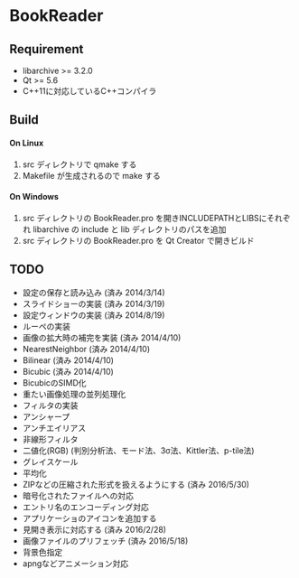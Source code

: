 BookReader
==========

## Requirement
* libarchive >= 3.2.0
* Qt >= 5.6
* C++11に対応しているC++コンパイラ

## Build
#### On Linux
  1. src ディレクトリで qmake する
  1. Makefile が生成されるので make する

#### On Windows
  1. src ディレクトリの BookReader.pro を開きINCLUDEPATHとLIBSにそれぞれ
  libarchive の include と lib ディレクトリのパスを追加
  1. src ディレクトリの BookReader.pro を Qt Creator で開きビルド

## TODO
* 設定の保存と読み込み (済み 2014/3/14)
* スライドショーの実装 (済み 2014/3/19)
* 設定ウィンドウの実装 (済み 2014/8/19)
* ルーペの実装
* 画像の拡大時の補完を実装 (済み 2014/4/10)
 * NearestNeighbor (済み 2014/4/10)
 * Bilinear (済み 2014/4/10)
 * Bicubic (済み 2014/4/10)
* BicubicのSIMD化
* 重たい画像処理の並列処理化
* フィルタの実装
 * アンシャープ
 * アンチエイリアス
 * 非線形フィルタ
 * 二値化(RGB) (判別分析法、モード法、3σ法、Kittler法、p-tile法)
 * グレイスケール
 * 平均化
* ZIPなどの圧縮された形式を扱えるようにする (済み 2016/5/30)
 * 暗号化されたファイルへの対応
 * エントリ名のエンコーディング対応
* アプリケーショのアイコンを追加する
* 見開き表示に対応する (済み 2016/2/28)
* 画像ファイルのプリフェッチ (済み 2016/5/18)
* 背景色指定
* apngなどアニメーション対応

